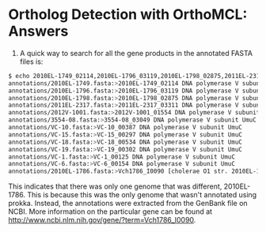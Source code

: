 Ortholog Detection with OrthoMCL: Answers
=========================================

1. A quick way to search for all the gene products in the annotated FASTA files is:

```bash
$ echo 2010EL-1749_02114,2010EL-1796_03119,2010EL-1798_02875,2011EL-2317_03311,2012V-1001_01554,3554-08_03049,VC-10_00387,VC-15_00297,VC-18_00534,VC-19_00302,VC-1_00125,VC-6_00154,Vch1786_I0090 |tr ',' '\n' | xargs -I {} grep "{}" annotations/*.fasta
annotations/2010EL-1749.fasta:>2010EL-1749_02114 DNA polymerase V subunit UmuC
annotations/2010EL-1796.fasta:>2010EL-1796_03119 DNA polymerase V subunit UmuC
annotations/2010EL-1798.fasta:>2010EL-1798_02875 DNA polymerase V subunit UmuC
annotations/2011EL-2317.fasta:>2011EL-2317_03311 DNA polymerase V subunit UmuC
annotations/2012V-1001.fasta:>2012V-1001_01554 DNA polymerase V subunit UmuC
annotations/3554-08.fasta:>3554-08_03049 DNA polymerase V subunit UmuC
annotations/VC-10.fasta:>VC-10_00387 DNA polymerase V subunit UmuC
annotations/VC-15.fasta:>VC-15_00297 DNA polymerase V subunit UmuC
annotations/VC-18.fasta:>VC-18_00534 DNA polymerase V subunit UmuC
annotations/VC-19.fasta:>VC-19_00302 DNA polymerase V subunit UmuC
annotations/VC-1.fasta:>VC-1_00125 DNA polymerase V subunit UmuC
annotations/VC-6.fasta:>VC-6_00154 DNA polymerase V subunit UmuC
annotations/2010EL-1786.fasta:>Vch1786_I0090 [cholerae O1 str. 2010EL-1786] error-prone repair protein UmuC
```

This indicates that there was only one genome that was different, 2010EL-1786.  This is because this was the only genome that wasn't annotated using prokka.  Instead, the annotations were extracted from the GenBank file on NCBI.  More information on the particular gene can be found at http://www.ncbi.nlm.nih.gov/gene/?term=Vch1786_I0090.
